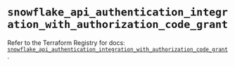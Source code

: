 # `snowflake_api_authentication_integration_with_authorization_code_grant`

Refer to the Terraform Registry for docs: [`snowflake_api_authentication_integration_with_authorization_code_grant`](https://registry.terraform.io/providers/snowflakedb/snowflake/1.2.1/docs/resources/api_authentication_integration_with_authorization_code_grant).
